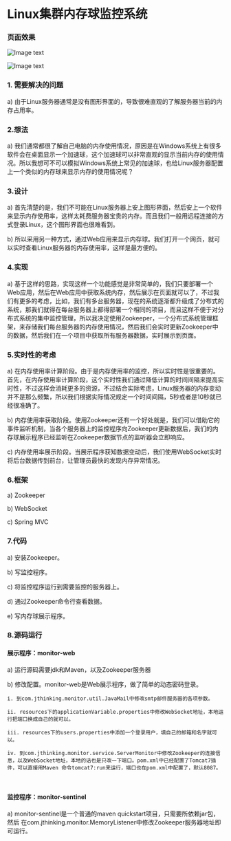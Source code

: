 # Linux集群内存球监控系统

### 页面效果

![Image text](http://image.jthinking.com/image/github-images/linux-memory-monitor/20171117130721.png)

![Image text](http://image.jthinking.com/image/github-images/linux-memory-monitor/20171117130004.png)

### 1. 需要解决的问题

a) 由于Linux服务器通常是没有图形界面的，导致很难直观的了解服务器当前的内存占用率。

### 2.想法

a) 我们通常都很了解自己电脑的内存使用情况，原因是在Windows系统上有很多软件会在桌面显示一个加速球，这个加速球可以非常直观的显示当前内存的使用情况。所以我想可不可以模拟Windows系统上常见的加速球，也给Linux服务器配置上一个类似的内存球来显示内存的使用情况呢？

### 3.设计

a) 首先清楚的是，我们不可能在Linux服务器上安上图形界面，然后安上一个软件来显示内存使用率，这样太耗费服务器宝贵的内存。而且我们一般用远程连接的方式登录Linux，这个图形界面也很难看到。

b) 所以采用另一种方式，通过Web应用来显示内存球。我们打开一个网页，就可以实时查看Linux服务器的内存使用率，这样是最方便的。

### 4.实现

a) 基于这样的思路，实现这样一个功能感觉是非常简单的，我们只要部署一个Web应用，然后在Web应用中获取系统内存，然后展示在页面就可以了，不过我们有更多的考虑，比如，我们有多台服务器，现在的系统逐渐都升级成了分布式的系统，那我们就得在每台服务器上都得部署一个相同的项目，而且这样不便于对分布式系统的集中监控管理，所以我决定使用Zookeeper，一个分布式系统管理框架，来存储我们每台服务器的内存使用情况，然后我们会实时更新Zookeeper中的数据，然后我们在一个项目中获取所有服务器数据，实时展示到页面。

### 5.实时性的考虑

a) 在内存使用率计算阶段。由于是内存使用率的监控，所以实时性是很重要的。首先，在内存使用率计算阶段，这个实时性我们通过降低计算的时间间隔来提高实时性，不过这样会消耗更多的资源，不过结合实际考虑，Linux服务器的内存变动并不是那么频繁，所以我们根据实际情况规定一个时间间隔，5秒或者是10秒就已经很准确了。

b) 内存使用率获取阶段。使用Zookeeper还有一个好处就是，我们可以借助它的事件监听机制，当各个服务器上的监控程序向Zookeeper更新数据后，我们的内存球展示程序已经监听在Zookeeper数据节点的监听器会立即响应。

c) 内存使用率展示阶段。当展示程序获知数据变动后，我们使用WebSocket实时将后台数据传到前台，让管理员最快的发现内存异常情况。

### 6.框架

a) Zookeeper

b) WebSocket

c) Spring MVC

### 7.代码

a) 安装Zookeeper。

b) 写监控程序。

c) 将监控程序运行到需要监控的服务器上。

d) 通过Zookeeper命令行查看数据。

e) 写内存球展示程序。

### 8.源码运行

#### 展示程序：monitor-web

a) 运行源码需要jdk和Maven，以及Zookeeper服务器

b) 修改配置。monitor-web是Web展示程序，做了简单的动态密码登录。

    i. 到com.jthinking.monitor.util.JavaMail中修改smtp邮件服务器的各项参数。
    
    ii. resources下的applicationVariable.properties中修改WebSocket地址，本地运行把端口换成自己的就可以。
    
    iii. resources下的users.properties中添加一个登录用户，填自己的邮箱和名字就可以。
    
    iv. 到com.jthinking.monitor.service.ServerMonitor中修改Zookeeper的连接信息，以及WebSocket地址，本地的话也是只改一下端口。pom.xml中已经配置了Tomcat7插件，可以直接用Maven 命令tomcat7:run来运行，端口也在pom.xml中配置了，默认8087。
    
#### 监控程序：monitor-sentinel

a) 	monitor-sentinel是一个普通的maven quickstart项目，只需要所依赖jar包，然后		在com.jthinking.monitor.MemoryListener中修改Zookeeper服务器地址即可运行。
